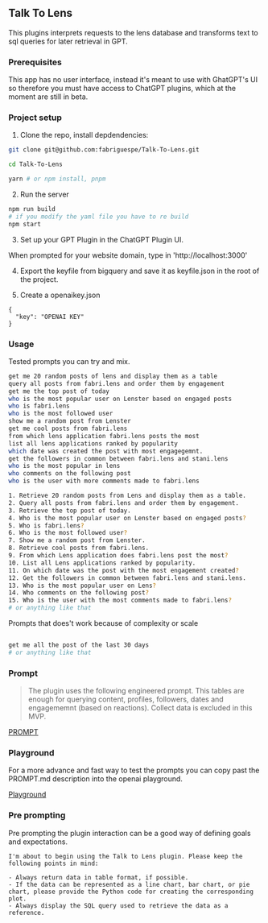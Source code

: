 ## Talk To Lens

This plugins interprets requests to the lens database and transforms text to sql queries for later retrieval in GPT.

### Prerequisites

This app has no user interface, instead it's meant to use with GhatGPT's UI so therefore you must have access to ChatGPT plugins, which at the moment are still in beta.

### Project setup

1. Clone the repo, install depdendencies:

```sh
git clone git@github.com:fabriguespe/Talk-To-Lens.git

cd Talk-To-Lens

yarn # or npm install, pnpm
```

2. Run the server

```sh
npm run build
# if you modify the yaml file you have to re build
npm start
```

3. Set up your GPT Plugin in the ChatGPT Plugin UI.

When prompted for your website domain, type in 'http://localhost:3000'

4. Export the keyfile from bigquery and save it as keyfile.json in the root of the project.

5. Create a openaikey.json 
```
{
  "key": "OPENAI KEY"
}
```

### Usage

Tested prompts you can try and mix.

```sh
get me 20 random posts of lens and display them as a table
query all posts from fabri.lens and order them by engagement
get me the top post of today
who is the most popular user on Lenster based on engaged posts
who is fabri.lens
who is the most followed user
show me a random post from Lenster
get me cool posts from fabri.lens
from which lens application fabri.lens posts the most
list all lens applications ranked by popularity
which date was created the post with most engagegemnt.
get the followers in common between fabri.lens and stani.lens
who is the most popular in lens
who comments on the following post
who is the user with more comments made to fabri.lens

1. Retrieve 20 random posts from Lens and display them as a table.
2. Query all posts from fabri.lens and order them by engagement.
3. Retrieve the top post of today.
4. Who is the most popular user on Lenster based on engaged posts?
5. Who is fabri.lens?
6. Who is the most followed user?
7. Show me a random post from Lenster.
8. Retrieve cool posts from fabri.lens.
9. From which Lens application does fabri.lens post the most?
10. List all Lens applications ranked by popularity.
11. On which date was the post with the most engagement created?
12. Get the followers in common between fabri.lens and stani.lens.
13. Who is the most popular user on Lens?
14. Who comments on the following post?
15. Who is the user with the most comments made to fabri.lens?
# or anything like that
```

Prompts that does't work because of complexity or scale

```sh

get me all the post of the last 30 days
# or anything like that
```

### Prompt

> The plugin uses the following engineered prompt. This tables are enough for querying content, profiles, followers, dates and engagememnt (based on reactions). Collect data is excluded in this MVP.

[PROMPT](/PROMPT.md)

### Playground

For a more advance and fast way to test the prompts you can copy past the PROMPT.md description into the openai playground.

[Playground](https://platform.openai.com/playground?mode=chat)

### Pre prompting

Pre prompting the plugin interaction can be a good way of defining goals and expectations.

```
I'm about to begin using the Talk to Lens plugin. Please keep the following points in mind:

- Always return data in table format, if possible.
- If the data can be represented as a line chart, bar chart, or pie chart, please provide the Python code for creating the corresponding plot.
- Always display the SQL query used to retrieve the data as a reference.
```